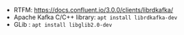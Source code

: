 * RTFM: https://docs.confluent.io/3.0.0/clients/librdkafka/
* Apache Kafka C/C++ library: `apt install librdkafka-dev`
* GLib : `apt install libglib2.0-dev`
